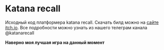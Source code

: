 # Katana recall
Исходный код платформера katana recall.  Скачать билд можно на [сайте itch.io](https://okeydev.itch.io/katana-recall). 
Все подробности можно узнать из нашего телеграм канала @katanarecall

**Наверно моя лучшая игра на данный момент**
